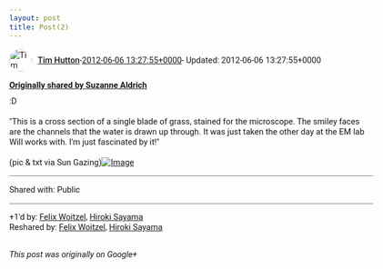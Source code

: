 ```yaml
---
layout: post
title: Post(2)
---
```


<html><head><meta charset="utf-8"><title>Google+ post</title><style>body {font: 11pt Roboto, Arial, sans-serif; max-width: 640px; margin: 24px;}.author-photo {border-radius: 50%; margin-right: 10px; width: 40px;}.author {font-weight: 500;}.main-content {margin: 15px 0 15px;}.post-title {font-weight: bold;}.location {display: block; margin-top: 15px;}.location img {float: left; margin-right: 5px; width: 20px;}.media-link {display: inline-block; max-width: 100%; vertical-align: top;}.media-link p {margin-top: 5px; max-height: 4em; overflow: scroll;}.media {max-height: 100vh; max-width: 100%;}.video-placeholder {background: black; display: flex; height: 300px; max-width: 100%; width: 640px;}.play-icon {border-bottom: 30px solid transparent; border-left: 50px solid white; border-top: 30px solid transparent; color: white; margin: auto;}.album {max-height: 800px; overflow: scroll; width: calc(100vw - 48px);}.album .media-link {margin-right: 5px; max-width: 250px;}.album .media {max-height: 250px;}.link-embed {border-top: 1px solid lightgrey; display: block; margin-top: 20px;}.link-embed img {max-width: 100%;}.inline-link-embed {display: block;}.inline-link-embed img {vertical-align: middle;}.link-title {display: inline-block; font-size: medium; font-weight: 300; padding-left: 1em;}.reshare-attribution {display: block; font-weight: bold; margin-bottom: 10px;}.poll-image {margin-bottom: 5px; max-height: 300px; max-width: 500px;}.poll-choice {align-items: center; display: flex; margin-bottom: 5px; max-width: 500px;}.poll-choice-percentage {background-color: lightblue; height: 100%; left: 0; position: absolute; z-index: -1;}.poll-choice-selected {margin-right: 5px;}.poll-choice-results {border: 1px solid lightgray; border-radius: 5px; display: flex; line-height: 40px; overflow: hidden; padding: 0 8px; position: relative;}.poll-choice-results, .poll-choice-description {flex-grow: 1; margin-right: 10px;}.poll-choice-image {width: 100%;}.poll-choice-image, .poll-choice-image img {max-height: 40px; max-width: 100px;}.poll-choice-votes {max-height: 100px; overflow: auto;}.plus-entity-embed {color: black; display: block; text-decoration: none;}.plus-entity-embed-cover-photo {max-height: 300px; max-width: 100%;}.plus-entity-embed-info {padding: 0 1em 1em;}.plus-entity-embed-info h2 {font-weight: 500; margin: 10px 0;}.plus-entity-embed-info p {font-size: small; margin: 0;}.collection-owner-avatar {border-radius: 50%; border: 2px solid white; height: 40px; margin-top: -22px;}.visibility {padding: 1em 0; border-top: 1px solid grey;}.post-activity {padding: 1em 0; border-top: 1px solid grey;}.comments {border-top: 1px solid gray; padding-top: 1em;}.comment + .comment {margin-top: 1em;}.comment .media-link, .comment .inline-link-embed {margin-top: 5px;}</style></head><body><div style="margin-bottom:1em;"><div style="display:flex; align-items:center"><img class="author-photo" src="https://lh4.googleusercontent.com/-epo4ZZKNqEw/AAAAAAAAAAI/AAAAAAAAVSU/qu3LpcHEnoQ/s64-c/photo.jpg" alt="Tim Hutton"><a href="https://plus.google.com/+TimHutton" target="_blank" class="author">Tim Hutton</a> - <a target="_blank" href="https://plus.google.com/+TimHutton/posts/E5qA2RKtWJH">2012-06-06 13:27:55+0000</a><span> - Updated: 2012-06-06 13:27:55+0000</span></div><div class="main-content"></div><div><a target="_blank" href="https://plus.google.com/+SuzanneAldrich/posts/DGVZah9q6Za" class="reshare-attribution">Originally shared by Suzanne Aldrich</a>:D<br><br>&quot;This is a cross section of a single blade of grass, stained for the microscope. The smiley faces are the channels that the water is drawn up through. It was just taken the other day at the EM lab Will works with. I&#39;m just fascinated by it!&quot;<br><br>(pic &amp; txt via Sun Gazing)<a href="https://lh4.googleusercontent.com/-EpsZOBu6OHA/T88CPI-oLAI/AAAAAAAABNs/QEjp5CM8SnE/w288-h288/481323_10151679873960616_149213874_n.jpeg" target="_blank" class="media-link"><img src="https://lh4.googleusercontent.com/-EpsZOBu6OHA/T88CPI-oLAI/AAAAAAAABNs/QEjp5CM8SnE/w288-h288/481323_10151679873960616_149213874_n.jpeg" alt="Image" class="media"></a></div></div><div class="visibility">Shared with: Public</div><div class="post-activity"><div class="plus-oners">+1'd by: <a href="https://plus.google.com/+FelixWoitzel">Felix Woitzel</a>, <a href="https://plus.google.com/108656957140823938500">Hiroki Sayama</a></div><div class="resharers">Reshared by: <a href="https://plus.google.com/+FelixWoitzel">Felix Woitzel</a>, <a href="https://plus.google.com/108656957140823938500">Hiroki Sayama</a></div></div></body></html>

<i>This post was originally on Google+</i>